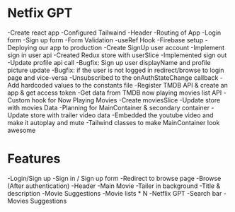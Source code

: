 # Netfix GPT
-Create react app
-Configured Tailwaind
-Header
-Routing of App
-Login form
-Sign up form
-Form Validation
-useRef Hook
-Firebase setup
-Deploying our app to production
-Create SignUp user account
-Implement sign in user api
-Created Redux store with userSlice
-Implemented sign out 
-Update profile api call
-Bugfix: Sign up user displayName and profile picture update
-Bugfix: if the user is not logged in redirect/browse to login page and vice-versa
-Unsubscribed to the onAuthStateChange callback
-Add hardcoded values to the constants file
-Register TMDB API & create an app & get access token
-Get data from TMDB now playing movies  list API
-Custom hook for Now Playing Movies
-Create moviesSlice
-Update store with movies Data
-Planning for MainContainer & secondary container
-Update store with trailer video data
-Embedded the youtube video and make it autoplay and mute
-Tailwind classes to make MainContainer look awesome

# Features
-Login/Sign up
    -Sign in / Sign up form
    -Redirect to browse page
-Browse (After authentication)
    -Header
    -Main Movie
        -Tailer in background
        -Title & description
    -Movie Suggestions
        -Movie lists * N
-Netflix GPT
    -Search bar
    -Movies Suggestions